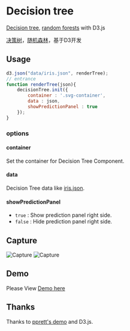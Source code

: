 # Decision tree

[Decision tree](https://en.wikipedia.org/wiki/Decision_tree), [random forests](https://en.wikipedia.org/wiki/Random_forest) with D3.js

[决策树](https://zh.wikipedia.org/wiki/%E5%86%B3%E7%AD%96%E6%A0%91)，[随机森林](https://zh.wikipedia.org/wiki/%E9%9A%8F%E6%9C%BA%E6%A3%AE%E6%9E%97)，基于D3开发

## Usage

 ```js
 d3.json("data/iris.json", renderTree);
 // entrance
 function renderTree(json){
     decisionTree.init({
         container : '.svg-container',
         data : json,
         showPredictionPanel : true
     });
 }
 ```
 
### options

#### container

Set the container for Decision Tree Component.
    
#### data

Decision Tree data like [iris.json](https://raw.githubusercontent.com/tarobjtu/decision-tree/master/data/iris.json).
    
#### showPredictionPanel

* `true` : Show prediction panel right side. 
* `false` : Hide prediction panel right side. 

## Capture
![Capture](https://raw.githubusercontent.com/tarobjtu/decision-tree/master/images/decision_tree.gif)
![Capture](https://raw.githubusercontent.com/tarobjtu/decision-tree/master/images/decision_tree_with_prediction_path.gif)

## Demo
Please View [Demo here](http://tarobjtu.github.io/dv/decision-tree/demo.html)

## Thanks
Thanks to [pprett's demo](http://bl.ocks.org/pprett/3813537) and D3.js.